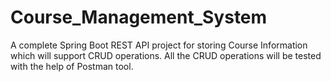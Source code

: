 # Course_Management_System
A complete Spring Boot REST API project for storing Course Information which will support CRUD operations. All the CRUD operations will be tested with the help of Postman tool.

